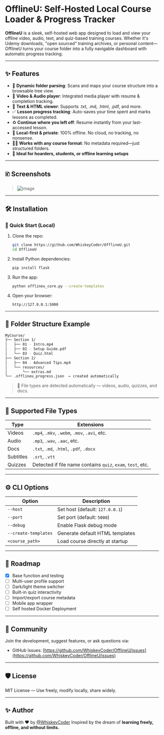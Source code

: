 # OfflineU: Self-Hosted Local Course Loader & Progress Tracker

**OfflineU** is a sleek, self-hosted web app designed to load and view your offline video, audio, text, and quiz-based training courses. Whether it's Udemy downloads, "open sourced" training archives, or personal content—OfflineU turns your course folder into a fully navigable dashboard with automatic progress tracking.

---

## ✨ Features

* 📁 **Dynamic folder parsing**: Scans and maps your course structure into a browsable tree view.
* 🎥 **Video & Audio player**: Integrated media player with resume & completion tracking.
* 📄 **Text & HTML viewer**: Supports .txt, .md, .html, .pdf, and more.
* ✅ **Lesson progress tracking**: Auto-saves your time spent and marks lessons as completed.
* ♻️ **Continue where you left off**: Resume instantly from your last-accessed lesson.
* 💾 **Local-first & private**: 100% offline. No cloud, no tracking, no nonsense.
* 🧑‍💻 **Works with any course format**: No metadata required—just structured folders.
* 🧠 **Ideal for hoarders, students, or offline learning setups**

---

## 🗈️ Screenshots

> ![image](https://github.com/WhiskeyCoder/OfflineU/blob/main/images/lesson-0-8-2025-08-04-04_58_17.png)

---

## 🛠️ Installation

### 🔁 Quick Start (Local)

1. Clone the repo:

   ```bash
   git clone https://github.com/WhiskeyCoder/OfflineU.git
   cd OfflineU
   ```

2. Install Python dependencies:

   ```bash
   pip install flask
   ```

3. Run the app:

   ```bash
   python offlineu_core.py --create-templates
   ```

4. Open your browser:

   ```
   http://127.0.0.1:5000
   ```

---

## 📂 Folder Structure Example

```bash
MyCourse/
├── Section 1/
│   ├── 01 - Intro.mp4
│   ├── 02 - Setup Guide.pdf
│   └── 03 - Quiz.html
├── Section 2/
│   ├── 04 - Advanced Tips.mp4
│   └── resources/
│       └── extras.md
└── .offlineu_progress.json  ← created automatically
```

> 🌟 File types are detected automatically — videos, audio, quizzes, and docs.

---

## 📁 Supported File Types

| Type      | Extensions                                                  |
| --------- | ----------------------------------------------------------- |
| Videos    | `.mp4`, `.mkv`, `.webm`, `.mov`, `.avi`, etc.               |
| Audio     | `.mp3`, `.wav`, `.aac`, etc.                                |
| Docs      | `.txt`, `.md`, `.html`, `.pdf`, `.docx`                     |
| Subtitles | `.srt`, `.vtt`                                              |
| Quizzes   | Detected if file name contains `quiz`, `exam`, `test`, etc. |

---

## ⚙️ CLI Options

| Option               | Description                     |
| -------------------- | ------------------------------- |
| `--host`             | Set host (default: `127.0.0.1`) |
| `--port`             | Set port (default: `5000`)      |
| `--debug`            | Enable Flask debug mode         |
| `--create-templates` | Generate default HTML templates |
| `<course_path>`      | Load course directly at startup |

---

## 🧠 Roadmap

* [x] Base function and testing
* [ ] Multi-user profile support
* [ ] Dark/light theme switcher
* [ ] Built-in quiz interactivity
* [ ] Import/export course metadata
* [ ] Mobile app wrapper
* [ ] Self hosted Docker Deployment

---

## 💬 Community

Join the development, suggest features, or ask questions via:

* GitHub Issues: [https://github.com/WhiskeyCoder/OfflineU/issues](https://github.com/WhiskeyCoder/OfflineU/issues)

---

## 🛡️ License

MIT License — Use freely, modify locally, share widely.

---

## ✨ Author

Built with ❤️ by [@WhiskeyCoder](https://github.com/WhiskeyCoder)
Inspired by the dream of **learning freely, offline, and without limits.**
